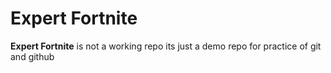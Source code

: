 # Expert Fortnite

**Expert Fortnite** is not a working repo its just a demo repo for practice of git and github
